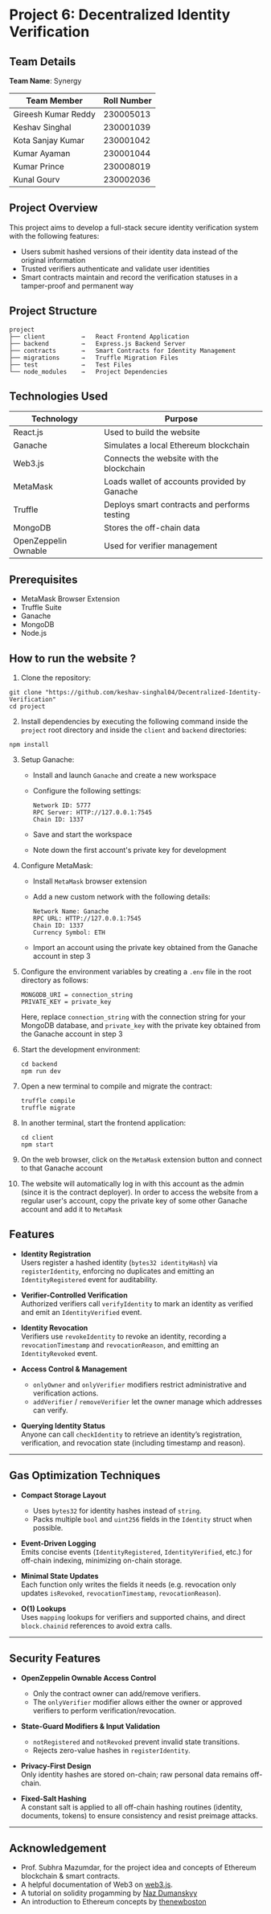 

# Project 6: Decentralized Identity Verification
## Team Details

**Team Name**: Synergy

| Team Member                    | Roll Number |
|------------------------|-------------|
| Gireesh Kumar Reddy     | 230005013   |
| Keshav Singhal          | 230001039   |
| Kota Sanjay Kumar       | 230001042   |
| Kumar Ayaman            | 230001044   |
| Kumar Prince            | 230008019   |
| Kunal Gourv             | 230002036   |


## Project Overview

This project aims to develop a full-stack secure identity verification system with the following features:
- Users submit hashed versions of their identity data instead of the original information
- Trusted verifiers authenticate and validate user identities
- Smart contracts maintain and record the verification statuses in a tamper-proof and permanent way


## Project Structure
```
project
├── client          →   React Frontend Application
├── backend         →   Express.js Backend Server
├── contracts       →   Smart Contracts for Identity Management
├── migrations      →   Truffle Migration Files
├── test            →   Test Files
└── node_modules    →   Project Dependencies
```


## Technologies Used

| Technology         | Purpose                                                                 |
|--------------------|-------------------------------------------------------------------------|
| React.js           | Used to build the website                                                    |
| Ganache            | Simulates a local Ethereum blockchain                                    |
| Web3.js            | Connects the website with the blockchain                                 |
| MetaMask           | Loads wallet of accounts provided by Ganache                             |
| Truffle            | Deploys smart contracts and performs testing                              |
| MongoDB            | Stores the off-chain data                                                    |
| OpenZeppelin Ownable | Used for verifier management             |


## Prerequisites

- MetaMask Browser Extension
- Truffle Suite
- Ganache 
- MongoDB
- Node.js

## How to run the website ?

1. Clone the repository:
```
git clone "https://github.com/keshav-singhal04/Decentralized-Identity-Verification"
cd project
```

2. Install dependencies by executing the following command inside the `project` root directory and inside the `client` and `backend` directories:
```
npm install
```

3. Setup Ganache:
   - Install and launch `Ganache` and create a new workspace
   - Configure the following settings:
     
     ```  
     Network ID: 5777
     RPC Server: HTTP://127.0.0.1:7545
     Chain ID: 1337
     ```
   - Save and start the workspace
   - Note down the first account's private key for development


4. Configure MetaMask:
   - Install `MetaMask` browser extension
   - Add a new custom network with the following details:
     
     ```
     Network Name: Ganache
     RPC URL: HTTP://127.0.0.1:7545
     Chain ID: 1337
     Currency Symbol: ETH
     ```
   - Import an account using the private key obtained from the Ganache account in step 3 

5. Configure the environment variables by creating a `.env` file in the root directory as follows:
   ```
   MONGODB_URI = connection_string
   PRIVATE_KEY = private_key
   ```
   Here, replace `connection_string` with the connection string for your MongoDB database, and `private_key` with the private key obtained from the Ganache 
   account in step 3


6. Start the development environment:
   
   ```
   cd backend
   npm run dev
   ```
7. Open a new terminal to compile and migrate the contract:
   
   ```
   truffle compile
   truffle migrate
   ```
8. In another terminal, start the frontend application:
 
   ```
   cd client
   npm start
   ```
9. On the web browser, click on the `MetaMask` extension button and connect to that Ganache account
10. The website will automatically log in with this account as the admin (since it is the contract deployer). In order to access the website from a regular user's account, copy the private key of some other Ganache account and add it to `MetaMask`


## Features

- **Identity Registration**  
  Users register a hashed identity (`bytes32 identityHash`) via `registerIdentity`, enforcing no duplicates and emitting an `IdentityRegistered` event for auditability.

- **Verifier-Controlled Verification**  
  Authorized verifiers call `verifyIdentity` to mark an identity as verified and emit an `IdentityVerified` event.

- **Identity Revocation**  
  Verifiers use `revokeIdentity` to revoke an identity, recording a `revocationTimestamp` and `revocationReason`, and emitting an `IdentityRevoked` event.

- **Access Control & Management**  
  - `onlyOwner` and `onlyVerifier` modifiers restrict administrative and verification actions.  
  - `addVerifier` / `removeVerifier` let the owner manage which addresses can verify.  

- **Querying Identity Status**  
  Anyone can call `checkIdentity` to retrieve an identity’s registration, verification, and revocation state (including timestamp and reason).

---

## Gas Optimization Techniques

- **Compact Storage Layout**  
  - Uses `bytes32` for identity hashes instead of `string`.  
  - Packs multiple `bool` and `uint256` fields in the `Identity` struct when possible.

- **Event-Driven Logging**  
  Emits concise events (`IdentityRegistered`, `IdentityVerified`, etc.) for off-chain indexing, minimizing on-chain storage.

- **Minimal State Updates**  
  Each function only writes the fields it needs (e.g. revocation only updates `isRevoked`, `revocationTimestamp`, `revocationReason`).

- **O(1) Lookups**  
  Uses `mapping` lookups for verifiers and supported chains, and direct `block.chainid` references to avoid extra calls.

---

## Security Features

- **OpenZeppelin Ownable Access Control**  
  - Only the contract owner can add/remove verifiers.  
  - The `onlyVerifier` modifier allows either the owner or approved verifiers to perform verification/revocation.

- **State-Guard Modifiers & Input Validation**  
  - `notRegistered` and `notRevoked` prevent invalid state transitions.  
  - Rejects zero-value hashes in `registerIdentity`.

- **Privacy-First Design**  
  Only identity hashes are stored on-chain; raw personal data remains off-chain.

- **Fixed-Salt Hashing**  
  A constant salt is applied to all off-chain hashing routines (identity, documents, tokens) to ensure consistency and resist preimage attacks.

---

## Acknowledgement  
- Prof. Subhra Mazumdar, for the project idea and concepts of Ethereum blockchain & smart contracts.  
- A helpful documentation of Web3 on [web3.js](https://web3js.readthedocs.io/en/v1.10.0/web3.html).
- A tutorial on solidity progamming by [Naz Dumanskyy](https://www.youtube.com/watch?v=AYpftDFiIgk&t=8545s)
- An introduction to Ethereum concepts by [thenewboston](https://www.youtube.com/playlist?list=PL6gx4Cwl9DGBrtymuJUiv9Lq5CAYpN8Gl)
